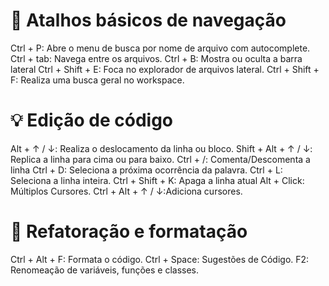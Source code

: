 # 🧠 Atalhos básicos de navegação

Ctrl + P: Abre o menu de busca por nome de arquivo com autocomplete.
Ctrl + tab: Navega entre os arquivos.
Ctrl + B: Mostra ou oculta a barra lateral
Ctrl + Shift + E: Foca no explorador de arquivos lateral.
Ctrl + Shift + F: Realiza uma busca geral no workspace.

# 💡 Edição de código

Alt + ↑ / ↓: Realiza o deslocamento da linha ou bloco.
Shift + Alt + ↑ / ↓: Replica a linha para cima ou para baixo.
Ctrl + /: Comenta/Descomenta a linha
Ctrl + D: Seleciona a próxima ocorrência da palavra.
Ctrl + L: Seleciona a linha inteira.
Ctrl + Shift + K: Apaga a linha atual
Alt + Click: Múltiplos Cursores.
Ctrl + Alt + ↑ / ↓:Adiciona cursores.

# 🧩 Refatoração e formatação

Ctrl + Alt + F: Formata o código.
Ctrl + Space: Sugestões de Código.
F2: Renomeação de variáveis, funções e classes.